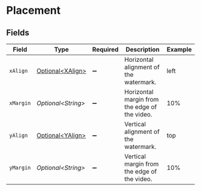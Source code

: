 # Placement


## Fields

| Field                                                  | Type                                                   | Required                                               | Description                                            | Example                                                |
| ------------------------------------------------------ | ------------------------------------------------------ | ------------------------------------------------------ | ------------------------------------------------------ | ------------------------------------------------------ |
| `xAlign`                                               | [Optional\<XAlign>](../../models/components/XAlign.md) | :heavy_minus_sign:                                     | Horizontal alignment of the watermark.                 | left                                                   |
| `xMargin`                                              | *Optional\<String>*                                    | :heavy_minus_sign:                                     | Horizontal margin from the edge of the video.          | 10%                                                    |
| `yAlign`                                               | [Optional\<YAlign>](../../models/components/YAlign.md) | :heavy_minus_sign:                                     | Vertical alignment of the watermark.                   | top                                                    |
| `yMargin`                                              | *Optional\<String>*                                    | :heavy_minus_sign:                                     | Vertical margin from the edge of the video.            | 10%                                                    |